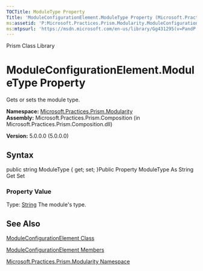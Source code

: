 ```yaml
---
TOCTitle: ModuleType Property
Title: 'ModuleConfigurationElement.ModuleType Property (Microsoft.Practices.Prism.Modularity)'
ms:assetid: 'P:Microsoft.Practices.Prism.Modularity.ModuleConfigurationElement.ModuleType'
ms:mtpsurl: 'https://msdn.microsoft.com/en-us/library/Gg431295(v=PandP.50)'
---
```


Prism Class Library

ModuleConfigurationElement.ModuleType Property
==================================================

Gets or sets the module type.

**Namespace:** [Microsoft.Practices.Prism.Modularity](https://msdn.microsoft.com/library/microsoft.practices.prism.modularity)
**Assembly:** Microsoft.Practices.Prism.Composition (in Microsoft.Practices.Prism.Composition.dll)

**Version:** 5.0.0.0 (5.0.0.0)

## Syntax


public string ModuleType { get; set; }Public Property ModuleType As String Get Set
### Property Value

Type: [String](http://msdn.microsoft.com/en-us/library/s1wwdcbf)
The module's type.

See Also
--------


[ModuleConfigurationElement Class](https://msdn.microsoft.com/library/microsoft.practices.prism.modularity.moduleconfigurationelement)

[ModuleConfigurationElement Members](https://msdn.microsoft.com/allmembers.t:microsoft.practices.prism.modularity.moduleconfigurationelement)

[Microsoft.Practices.Prism.Modularity Namespace](https://msdn.microsoft.com/library/microsoft.practices.prism.modularity)
